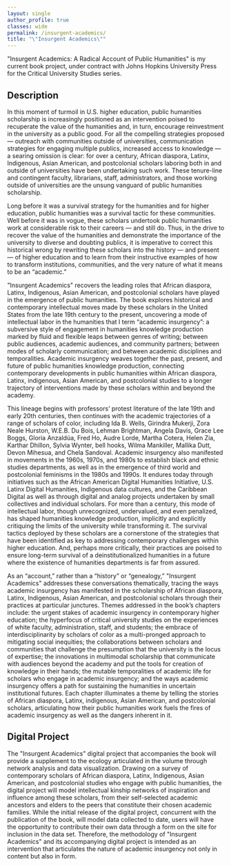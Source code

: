 ```yaml
---
layout: single
author_profile: true
classes: wide
permalink: /insurgent-academics/
title: "\"Insurgent Academics\""
---
```


"Insurgent Academics: A Radical Account of Public Humanities" is my current book project, under contract with Johns Hopkins University Press for the Critical University Studies series.

## Description

In this moment of turmoil in U.S. higher education, public humanities scholarship is increasingly positioned as an intervention poised to recuperate the value of the humanities and, in turn, encourage reinvestment in the university as a public good. For all the compelling strategies proposed — outreach with communities outside of universities, communication strategies for engaging multiple publics, increased access to knowledge — a searing omission is clear: for over a century, African diaspora, Latinx, Indigenous, Asian American, and postcolonial scholars laboring both in and outside of universities have been undertaking such work. These tenure-line and contingent faculty, librarians, staff, administrators, and those working outside of universities are the unsung vanguard of public humanities scholarship.

Long before it was a survival strategy for the humanities and for higher education, public humanities was a survival tactic for these communities. Well before it was in vogue, these scholars undertook public humanities work at considerable risk to their careers — and still do. Thus, in the drive to recover the value of the humanities and demonstrate the importance of the university to diverse and doubting publics, it is imperative to correct this historical wrong by rewriting these scholars into the history — and present — of higher education and to learn from their instructive examples of how to transform institutions, communities, and the very nature of what it means to be an “academic.”

"Insurgent Academics" recovers the leading roles that African diaspora, Latinx, Indigenous, Asian American, and postcolonial scholars have played in the emergence of public humanities. The book explores historical and contemporary intellectual moves made by these scholars in the United States from the late 19th century to the present, uncovering a mode of intellectual labor in the humanities that I term “academic insurgency”: a subversive style of engagement in humanities knowledge production marked by fluid and flexible leaps between genres of writing; between public audiences, academic audiences, and community partners; between modes of scholarly communication; and between academic disciplines and temporalities. Academic insurgency weaves together the past, present, and future of public humanities knowledge production, connecting contemporary developments in public humanities within African diaspora, Latinx, indigenous, Asian American, and postcolonial studies to a longer trajectory of interventions made by these scholars within and beyond the academy.

This lineage begins with professors’ protest literature of the late 19th and early 20th centuries, then continues with the academic trajectories of a range of scholars of color, including Ida B. Wells, Girindra Mukerji, Zora Neale Hurston, W.E.B. Du Bois, Lehman Brightman, Angela Davis, Grace Lee Boggs, Gloria Anzaldúa, Fred Ho, Audre Lorde, Martha Cotera, Helen Zia, Karthar Dhillon, Sylvia Wynter, bell hooks, Wilma Mankiller, Mallika Dutt, Devon Mihesua, and Chela Sandoval. Academic insurgency also manifested in movements in the 1960s, 1970s, and 1980s to establish black and ethnic studies departments, as well as in the emergence of third world and postcolonial feminisms in the 1980s and 1990s. It endures today through initiatives such as the African American Digital Humanities Initiative, U.S. Latinx Digital Humanities, Indigenous data cultures, and the Caribbean Digital as well as through digital and analog projects undertaken by small collectives and individual scholars. For more than a century, this mode of intellectual labor, though unrecognized, undervalued, and even penalized, has shaped humanities knowledge production, implicitly and explicitly critiquing the limits of the university while transforming it. The survival tactics deployed by these scholars are a cornerstone of the strategies that have been identified as key to addressing contemporary challenges within higher education. And, perhaps more critically, their practices are poised to ensure long-term survival of a deinstitutionalized humanities in a future where the existence of humanities departments is far from assured.

As an “account,” rather than a “history” or “genealogy,” "Insurgent Academics" addresses these conversations thematically, tracing the ways academic insurgency has manifested in the scholarship of African diaspora, Latinx, Indigenous, Asian American, and postcolonial scholars through their practices at particular junctures. Themes addressed in the book’s chapters include: the urgent stakes of academic insurgency in contemporary higher education; the hyperfocus of critical university studies on the experiences of white faculty, administration, staff, and students; the embrace of interdisciplinarity by scholars of color as a multi-pronged approach to mitigating social inequities; the collaborations between scholars and communities that challenge the presumption that the university is the locus of expertise; the innovations in multimodal scholarship that communicate with audiences beyond the academy and put the tools for creation of knowledge in their hands; the mutable temporalities of academic life for scholars who engage in academic insurgency; and the ways academic insurgency offers a path for sustaining the humanities in uncertain institutional futures. Each chapter illuminates a theme by telling the stories of African diaspora, Latinx, indigenous, Asian American, and postcolonial scholars, articulating how their public humanities work fuels the fires of academic insurgency as well as the dangers inherent in it.

## Digital Project

The "Insurgent Academics" digital project that accompanies the book will provide a supplement to the ecology articulated in the volume through network analysis and data visualization. Drawing on a survey of contemporary scholars of African diaspora, Latinx, Indigenous, Asian American, and postcolonial studies who engage with public humanities, the digital project will model intellectual kinship networks of inspiration and influence among these scholars, from their self-selected academic ancestors and elders to the peers that constitute their chosen academic families. While the initial release of the digital project, concurrent with the publication of the book, will model data collected to date, users will have the opportunity to contribute their own data through a form on the site for inclusion in the data set. Therefore, the methodology of "Insurgent Academics" and its accompanying digital project is intended as an intervention that articulates the nature of academic insurgency not only in content but also in form.
